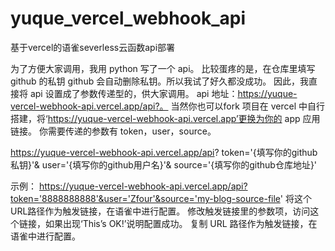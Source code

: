 # yuque_vercel_webhook_api
基于vercel的语雀severless云函数api部署

为了方便大家调用，我用 python 写了一个 api。
比较蛋疼的是，在仓库里填写 github 的私钥 github 会自动删除私钥。所以我试了好久都没成功。
因此，我直接将 api 设置成了参数传递型的，供大家调用。
api 地址：https://yuque-vercel-webhook-api.vercel.app/api?。
当然你也可以fork 项目在 vercel 中自行搭建，将‘https://yuque-vercel-webhook-api.vercel.app’更换为你的 app 应用链接。
你需要传递的参数有 token，user，source。

https://yuque-vercel-webhook-api.vercel.app/api?
token='{填写你的github私钥}'&
user='{填写你的github用户名}'&
source='{填写你的github仓库地址}'

示例：
https://yuque-vercel-webhook-api.vercel.app/api?token='8888888888'&user='Zfour'&source='my-blog-source-file'
将这个URL路径作为触发链接，在语雀中进行配置。
修改触发链接里的参数项，访问这个链接，如果出现‘This’s OK!’说明配置成功。
复制 URL 路径作为触发链接，在语雀中进行配置。
